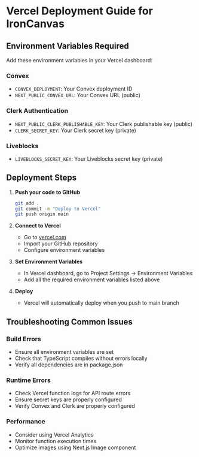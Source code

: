 # Vercel Deployment Guide for IronCanvas

## Environment Variables Required

Add these environment variables in your Vercel dashboard:

### Convex

- `CONVEX_DEPLOYMENT`: Your Convex deployment ID
- `NEXT_PUBLIC_CONVEX_URL`: Your Convex URL (public)

### Clerk Authentication

- `NEXT_PUBLIC_CLERK_PUBLISHABLE_KEY`: Your Clerk publishable key (public)
- `CLERK_SECRET_KEY`: Your Clerk secret key (private)

### Liveblocks

- `LIVEBLOCKS_SECRET_KEY`: Your Liveblocks secret key (private)

## Deployment Steps

1. **Push your code to GitHub**

   ```bash
   git add .
   git commit -m "Deploy to Vercel"
   git push origin main
   ```

2. **Connect to Vercel**

   - Go to [vercel.com](https://vercel.com)
   - Import your GitHub repository
   - Configure environment variables

3. **Set Environment Variables**

   - In Vercel dashboard, go to Project Settings → Environment Variables
   - Add all the required environment variables listed above

4. **Deploy**
   - Vercel will automatically deploy when you push to main branch

## Troubleshooting Common Issues

### Build Errors

- Ensure all environment variables are set
- Check that TypeScript compiles without errors locally
- Verify all dependencies are in package.json

### Runtime Errors

- Check Vercel function logs for API route errors
- Ensure secret keys are properly configured
- Verify Convex and Clerk are properly configured

### Performance

- Consider using Vercel Analytics
- Monitor function execution times
- Optimize images using Next.js Image component

